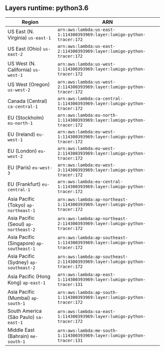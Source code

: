 Layers runtime: python3.6
----
| Region | ARN |
| --- | --- |
|US East (N. Virginia)  `us-east-1`|`arn:aws:lambda:us-east-1:114300393969:layer:lumigo-python-tracer:172`|
|US East (Ohio)  `us-east-2`|`arn:aws:lambda:us-east-2:114300393969:layer:lumigo-python-tracer:172`|
|US West (N. California)  `us-west-1`|`arn:aws:lambda:us-west-1:114300393969:layer:lumigo-python-tracer:172`|
|US West (Oregon)  `us-west-2`|`arn:aws:lambda:us-west-2:114300393969:layer:lumigo-python-tracer:172`|
|Canada (Central)  `ca-central-1`|`arn:aws:lambda:ca-central-1:114300393969:layer:lumigo-python-tracer:172`|
|EU (Stockholm)  `eu-north-1`|`arn:aws:lambda:eu-north-1:114300393969:layer:lumigo-python-tracer:172`|
|EU (Ireland)  `eu-west-1`|`arn:aws:lambda:eu-west-1:114300393969:layer:lumigo-python-tracer:172`|
|EU (London)  `eu-west-2`|`arn:aws:lambda:eu-west-2:114300393969:layer:lumigo-python-tracer:172`|
|EU (Paris)  `eu-west-3`|`arn:aws:lambda:eu-west-3:114300393969:layer:lumigo-python-tracer:172`|
|EU (Frankfurt)  `eu-central-1`|`arn:aws:lambda:eu-central-1:114300393969:layer:lumigo-python-tracer:172`|
|Asia Pacific (Tokyo)  `ap-northeast-1`|`arn:aws:lambda:ap-northeast-1:114300393969:layer:lumigo-python-tracer:172`|
|Asia Pacific (Seoul)  `ap-northeast-2`|`arn:aws:lambda:ap-northeast-2:114300393969:layer:lumigo-python-tracer:172`|
|Asia Pacific (Singapore)  `ap-southeast-1`|`arn:aws:lambda:ap-southeast-1:114300393969:layer:lumigo-python-tracer:172`|
|Asia Pacific (Sydney)  `ap-southeast-2`|`arn:aws:lambda:ap-southeast-2:114300393969:layer:lumigo-python-tracer:172`|
|Asia Pacific (Hong Kong)  `ap-east-1`|`arn:aws:lambda:ap-east-1:114300393969:layer:lumigo-python-tracer:131`|
|Asia Pacific (Mumbai)  `ap-south-1`|`arn:aws:lambda:ap-south-1:114300393969:layer:lumigo-python-tracer:172`|
|South America (São Paulo)  `sa-east-1`|`arn:aws:lambda:sa-east-1:114300393969:layer:lumigo-python-tracer:172`|
|Middle East (Bahrain)  `me-south-1`|`arn:aws:lambda:me-south-1:114300393969:layer:lumigo-python-tracer:131`|

